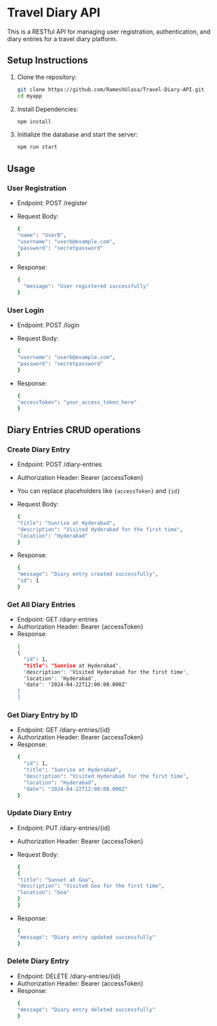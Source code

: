 # Travel Diary API

This is a RESTful API for managing user registration, authentication, and diary entries for a travel diary platform.

## Setup Instructions

1. Clone the repository:

   ```bash
   git clone https://github.com/RameshUlasa/Travel-Diary-API.git
   cd myapp

   ```

2. Install Dependencies:
   ```bash
   npm install
   ```
3. Initialize the database and start the server:
   ```bash
   npm run start
   ```

## Usage

### User Registration

- Endpoint: POST /register
- Request Body:

  ```bash
  {
  "name": "UserB",
  "username": "userb@example.com",
  "password": "secretpassword"
  }

  ```

- Response:
  ```bash
  {
    "message": "User registered successfully"
  }
  ```

### User Login

- Endpoint: POST /login
- Request Body:

  ```bash
  {
  "username": "userb@example.com",
  "password": "secretpassword"
  }

  ```

- Response:
  ```bash
  {
  "accessToken": "your_access_token_here"
  }
  ```

## Diary Entries CRUD operations

### Create Diary Entry

- Endpoint: POST /diary-entries
- Authorization Header: Bearer {accessToken}
- You can replace placeholders like `{accessToken}` and `{id}`
- Request Body:

  ```bash
  {
  "title": "Sunrise at Hyderabad",
  "description": "Visited Hyderabad for the first time",
  "location": "Hyderabad"
  }

  ```

- Response:
  ```bash
  {
  "message": "Diary entry created successfully",
  "id": 1
  }
  ```

### Get All Diary Entries

- Endpoint: GET /diary-entries
- Authorization Header: Bearer {accessToken}
- Response:
  ```bash
  [
  {
    "id": 1,
    "title": "Sunrise at Hyderabad",
    "description": "Visited Hyderabad for the first time",
    "location": "Hyderabad",
    "date": "2024-04-22T12:00:00.000Z"
  }
  ]
  ```

### Get Diary Entry by ID

- Endpoint: GET /diary-entries/{id}
- Authorization Header: Bearer {accessToken}
- Response:
  ```bash
  {
    "id": 1,
    "title": "Sunrise at Hyderabad",
    "description": "Visited Hyderabad for the first time",
    "location": "Hyderabad",
    "date": "2024-04-22T12:00:00.000Z"
  }
  ```

### Update Diary Entry

- Endpoint: PUT /diary-entries/{id}
- Authorization Header: Bearer {accessToken}
- Request Body:

  ```bash
  {
  {
  "title": "Sunset at Goa",
  "description": "Visited Goa for the first time",
  "location": "Goa"
  }
  }

  ```

- Response:
  ```bash
  {
  "message": "Diary entry updated successfully"
  }
  ```

### Delete Diary Entry

- Endpoint: DELETE /diary-entries/{id}
- Authorization Header: Bearer {accessToken}
- Response:
  ```bash
  {
  "message": "Diary entry deleted successfully"
  }
  ```
